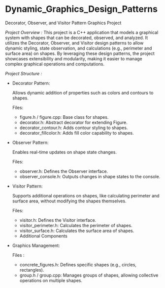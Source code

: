 # Dynamic_Graphics_Design_Patterns
Decorator, Observer, and Visitor Pattern Graphics Project


*Project Overview :*
This project is a C++ application that models a graphical system with shapes that can be decorated, observed, and analyzed. It utilizes the Decorator, Observer, and Visitor design patterns to allow dynamic styling, state observation, and calculations (e.g., perimeter and surface area) on shapes. By leveraging these design patterns, the project showcases extensibility and modularity, making it easier to manage complex graphical operations and computations.

*Project Structure :*

  - Decorator Pattern:

    Allows dynamic addition of properties such as colors and contours to shapes.

    Files:
      - figure.h / figure.cpp: Base class for shapes.
      - decorator.h: Abstract decorator for extending Figure.
      - decorator_contour.h: Adds contour styling to shapes.
      - decorator_fillcolor.h: Adds fill color capability to shapes.
        
  - Observer Pattern:
    
    Enables real-time updates on shape state changes.
    
    Files:
    
      - observer.h: Defines the Observer interface.
      - observer_console.h: Outputs changes in shape states to the console.

  - Visitor Pattern:

    Supports additional operations on shapes, like calculating perimeter and surface area, without modifying the shapes themselves.
    
    Files:
    
      - visitor.h: Defines the Visitor interface.
      - visitor_perimeter.h: Calculates the perimeter of shapes.
      - visitor_surface.h: Calculates the surface area of shapes.
      - Additional Components
        
  - Graphics Management:

    Files :
    
      - concrete_figures.h: Defines specific shapes (e.g., circles, rectangles).
      - group.h / group.cpp: Manages groups of shapes, allowing collective operations on multiple shapes.
